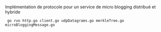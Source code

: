 Implémentation de protocole pour un service de micro blogging distribué et hybride

` go run http.go client.go udpDatagrams.go merkleTree.go microBloggingMessage.go`